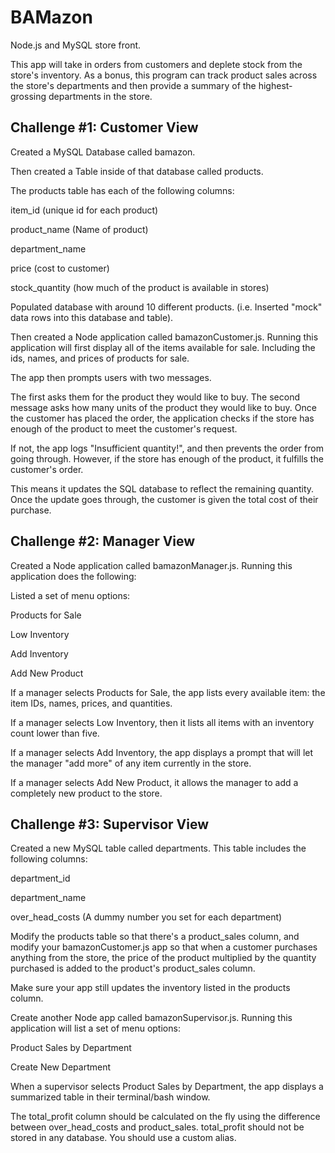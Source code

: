 # BAMazon
Node.js and MySQL store front.

This app will take in orders from customers and deplete stock from the store's inventory. As a bonus, this program can track product sales across the store's departments and then provide a summary of the highest-grossing departments in the store.

## Challenge #1: Customer View

Created a MySQL Database called bamazon.

Then created a Table inside of that database called products.

The products table has each of the following columns:

item_id (unique id for each product)

product_name (Name of product)

department_name

price (cost to customer)

stock_quantity (how much of the product is available in stores)

Populated database with around 10 different products. (i.e. Inserted "mock" data rows into this database and table).

Then created a Node application called bamazonCustomer.js. Running this application will first display all of the items available for sale. Including the ids, names, and prices of products for sale.

The app then prompts users with two messages.

The first asks them for the product they would like to buy.
The second message asks how many units of the product they would like to buy.
Once the customer has placed the order, the application checks if the store has enough of the product to meet the customer's request.

If not, the app logs "Insufficient quantity!", and then prevents the order from going through.
However, if the store has enough of the product, it fulfills the customer's order.

This means it updates the SQL database to reflect the remaining quantity.
Once the update goes through, the customer is given the total cost of their purchase.

## Challenge #2: Manager View 

Created a Node application called bamazonManager.js. Running this application does the following:

Listed a set of menu options:

Products for Sale

Low Inventory

Add Inventory

Add New Product

If a manager selects Products for Sale, the app lists every available item: the item IDs, names, prices, and quantities.

If a manager selects Low Inventory, then it lists all items with an inventory count lower than five.

If a manager selects Add Inventory, the app displays a prompt that will let the manager "add more" of any item currently in the store.

If a manager selects Add New Product, it allows the manager to add a completely new product to the store.

## Challenge #3: Supervisor View

Created a new MySQL table called departments. This table includes the following columns:

department_id

department_name

over_head_costs (A dummy number you set for each department)

Modify the products table so that there's a product_sales column, and modify your bamazonCustomer.js app so that when a customer purchases anything from the store, the price of the product multiplied by the quantity purchased is added to the product's product_sales column.

Make sure your app still updates the inventory listed in the products column.

Create another Node app called bamazonSupervisor.js. Running this application will list a set of menu options:

Product Sales by Department

Create New Department

When a supervisor selects Product Sales by Department, the app displays a summarized table in their terminal/bash window.


The total_profit column should be calculated on the fly using the difference between over_head_costs and product_sales. total_profit should not be stored in any database. You should use a custom alias.


